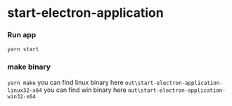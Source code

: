 # start-electron-application

### Run app
`yarn start`

### make binary
`yarn make`
you can find linux binary here `out\start-electron-application-linux32-x64`
you can find win binary here `out\start-electron-application-win32-x64`
